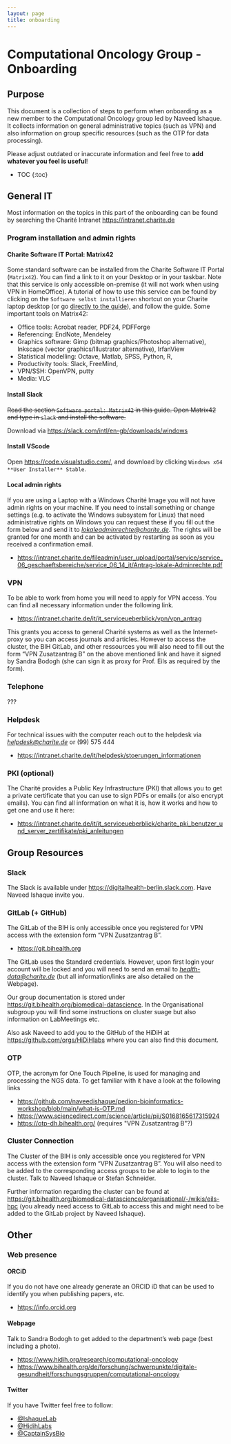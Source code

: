 ```yaml
---
layout: page
title: onboarding
---
```


# Computational Oncology Group - Onboarding

## Purpose
This document is a collection of steps to perform when onboarding as a new member to the Computational Oncology group led by Naveed Ishaque. It collects information on general administrative topics (such as VPN) and also information on group specific resources (such as the OTP for data processing).

Please adjust outdated or inaccurate information and feel free to **add whatever you feel is useful**!

* TOC
{:toc}
 
## General IT
Most information on the topics in this part of the onboarding can be found by searching the Charité Intranet https://intranet.charite.de

### Program installation and admin rights

#### Charite Software IT Portal: Matrix42
Some standard software can be installed from the Charite Software IT Portal (`Matrix42`). You can find a link to it on your Desktop or in your taskbar. Note that this service is only accessible on-premise (it will not work when using VPN in HomeOffice). A tutorial of how to use this service can be found by clicking on the `Software selbst installieren` shortcut on your Charite laptop desktop (or go [directly to the guide](https://intranet.charite.de/fileadmin/user_upload/portal/service/service_06_geschaeftsbereiche/service_06_14_it/a-software-selbst-installieren.pdf)), and follow the guide. Some important tools on Matrix42:
 - Office tools: Acrobat reader, PDF24, PDFForge
 - Referencing: EndNote, Mendeley 
 - Graphics software: Gimp (bitmap graphics/Photoshop alternative), Inkscape (vector graphics/Illustrator alternative), IrfanView
 - Statistical modelling: Octave,  Matlab, SPSS, Python, R, 
 - Productivity tools: Slack, FreeMind, 
 - VPN/SSH: OpenVPN, putty
 - Media: VLC

#### Install Slack
~~Read the section `Software portal: Matrix42` in this guide. Open Matrix42 and type in `slack` and install the software.~~

Download via https://slack.com/intl/en-gb/downloads/windows 

#### Install VScode
Open https://code.visualstudio.com/, and download by clicking `Windows x64 **User Installer** Stable`.

#### Local admin rights
If you are using a Laptop with a Windows Charité Image you will not have admin rights on your machine. If you need to install something or change settings (e.g. to activate the Windows subsystem for Linux) that need administrative rights on Windows you can request these if you fill out the form below and send it to *lokaleadminrechte@charite.de*. The rights will be granted for one month and can be activated by restarting as soon as you received a confirmation email.
* https://intranet.charite.de/fileadmin/user_upload/portal/service/service_06_geschaeftsbereiche/service_06_14_it/Antrag-lokale-Adminrechte.pdf

### VPN
To be able to work from home you will need to apply for VPN access. You can find all necessary information under the following link. 
* https://intranet.charite.de/it/it_serviceueberblick/vpn/vpn_antrag

This grants you access to general Charité systems as well as the Internet-proxy so you can access journals and articles.
However to access the cluster, the BIH GitLab, and other ressources you will also need to fill out the form “VPN Zusatzantrag B” on the above mentioned link and have it signed by Sandra Bodogh (she can sign it as proxy for Prof. Eils as required by the form).

### Telephone
???

### Helpdesk
For technical issues with the computer reach out to the helpdesk via *helpdesk@charite.de* or (99) 575 444
* https://intranet.charite.de/it/helpdesk/stoerungen_informationen

### PKI (optional)
The Charité provides a Public Key Infrastructure (PKI) that allows you to get a private certificate that you can use to sign PDFs or emails (or also encrypt emails). You can find all information on what it is, how it works and how to get one and use it here:
* https://intranet.charite.de/it/it_serviceueberblick/charite_pki_benutzer_und_server_zertifikate/pki_anleitungen 


## Group Resources

### Slack
The Slack is available under https://digitalhealth-berlin.slack.com. Have Naveed Ishaque invite you.

### GitLab (+ GitHub)
The GitLab of the BIH is only accessible once you registered for VPN access with the extension form “VPN Zusatzantrag B”.
* https://git.bihealth.org

The GitLab uses the Standard credentials. However, upon first login your account will be locked and you will need to send an email to *health-data@charite.de* (but all information/links are also detailed on the Webpage).

Our group documentation is stored under https://git.bihealth.org/biomedical-datascience. In the Organisational subgroup you will find some instructions on cluster suage but also information on LabMeetings etc.

Also ask Naveed to add you to the GitHub of the HiDiH at https://github.com/orgs/HiDiHlabs where you can also find this document.

### OTP
OTP, the acronym for One Touch Pipeline, is used for managing and processing the NGS data. To get familiar with it have a look at the following links
* https://github.com/naveedishaque/pedion-bioinformatics-workshop/blob/main/what-is-OTP.md
* https://www.sciencedirect.com/science/article/pii/S0168165617315924
* https://otp-dh.bihealth.org/ (requires "VPN Zusatzantrag B"?)

### Cluster Connection
The Cluster of the BIH is only accessible once you registered for VPN access with the extension form “VPN Zusatzantrag B”. You will also need to be added to the corresponding access groups to be able to login to the cluster. Talk to Naveed Ishaque or Stefan Schneider.

Further information regarding the cluster can be found at https://git.bihealth.org/biomedical-datascience/organisational/-/wikis/eils-hpc (you already need access to GitLab to access this and might need to be added to the GitLab project by Naveed Ishaque).


## Other

### Web presence

#### ORCiD
If you do not have one already generate an ORCID iD that can be used to identify you when publishing papers, etc.
* https://info.orcid.org

#### Webpage
Talk to Sandra Bodogh to get added to the department’s web page (best including a photo).
* https://www.hidih.org/research/computational-oncology
* https://www.bihealth.org/de/forschung/schwerpunkte/digitale-gesundheit/forschungsgruppen/computational-oncology

#### Twitter
If you have Twitter feel free to follow:
* [@IshaqueLab](https://twitter.com/ishaquelab)
* [@HidihLabs](https://twitter.com/hidihlabs)
* [@CaptainSysBio](https://twitter.com/captainsysbio)
